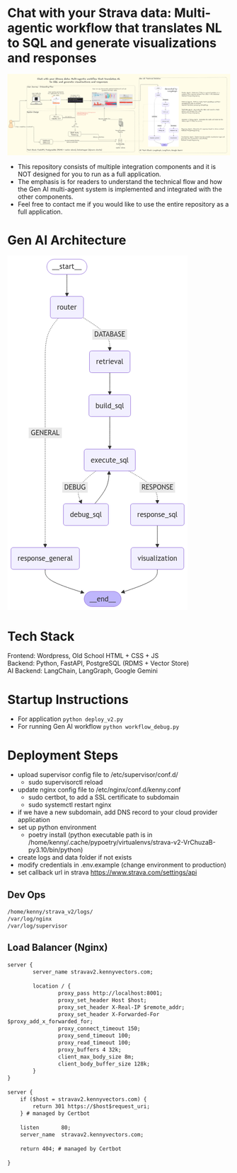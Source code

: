 # Chat with your Strava data: Multi-agentic workflow that translates NL to SQL and generate visualizations and responses

![Strava Technical Flow Diagram](./technical_flow_diagram.png)

- This repository consists of multiple integration components and it is NOT designed for you to run as a full application.
- The emphasis is for readers to understand the technical flow and how the Gen AI multi-agent system is implemented and integrated with the other components.
- Feel free to contact me if you would like to use the entire repository as a full application.

# Gen AI Architecture

![Gen AI Architecture](./workflow_graph.png)

# Tech Stack
Frontend: Wordpress, Old School HTML + CSS + JS  
Backend: Python, FastAPI, PostgreSQL (RDMS + Vector Store)  
AI Backend: LangChain, LangGraph, Google Gemini

# Startup Instructions
- For application
`python deploy_v2.py`
- For running Gen AI workflow
`python workflow_debug.py`

# Deployment Steps
- upload supervisor config file to /etc/supervisor/conf.d/
    - sudo supervisorctl reload
- update nginx config file to /etc/nginx/conf.d/kenny.conf
    - sudo certbot, to add a SSL certificate to subdomain
    - sudo systemctl restart nginx
- if we have a new subdomain, add DNS record to your cloud provider application
- set up python environment
    - poetry install (python executable path is in /home/kenny/.cache/pypoetry/virtualenvs/strava-v2-VrChuzaB-py3.10/bin/python)
- create logs and data folder if not exists
- modify credentials in .env.example (change environment to production)
- set callback url in strava https://www.strava.com/settings/api

## Dev Ops
```
/home/kenny/strava_v2/logs/
/var/log/nginx
/var/log/supervisor
```
## Load Balancer (Nginx)
```
server {
        server_name stravav2.kennyvectors.com;

        location / {
                proxy_pass http://localhost:8001;
                proxy_set_header Host $host;
                proxy_set_header X-Real-IP $remote_addr;
                proxy_set_header X-Forwarded-For $proxy_add_x_forwarded_for;
                proxy_connect_timeout 150;
                proxy_send_timeout 100;
                proxy_read_timeout 100;
                proxy_buffers 4 32k;
                client_max_body_size 8m;
                client_body_buffer_size 128k;
        }
}

server {
    if ($host = stravav2.kennyvectors.com) {
        return 301 https://$host$request_uri;
    } # managed by Certbot
    
    listen       80;
    server_name  stravav2.kennyvectors.com;
    
    return 404; # managed by Certbot

}
```